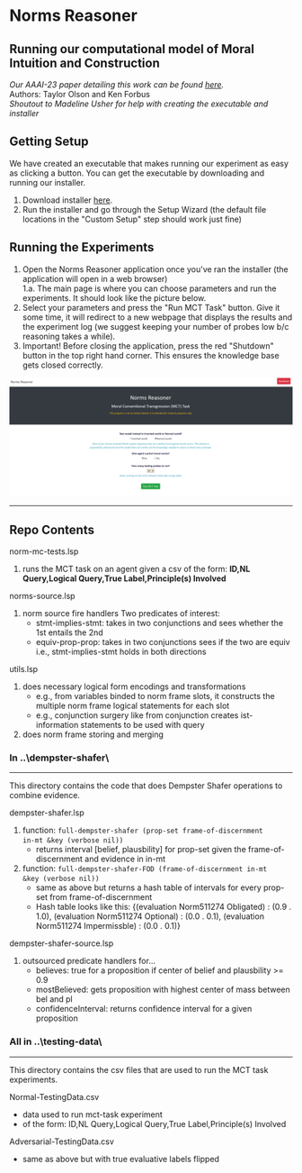 # Norms Reasoner
## Running our computational model of Moral Intuition and Construction
*Our AAAI-23 paper detailing this work can be found <a href="https://qrg.northwestern.edu/papers/Files/QRG_Dist_Files/QRG_2023/MitigatingAdversarialNormTrainingWithMoralAxioms.pdf" target="_blank">here</a>.*
<br>Authors: Taylor Olson and Ken Forbus
<br>*Shoutout to Madeline Usher for help with creating the executable and installer*

## Getting Setup
We have created an executable that makes running our experiment as easy as clicking a button. You can get the executable by downloading and running our installer.
1. Download installer <a href="https://www.qrg.northwestern.edu/software/normsreasoner/index.html" target="_blank">here</a>.
2. Run the installer and go through the Setup Wizard (the default file locations in the "Custom Setup" step should work just fine)

## Running the Experiments
1. Open the Norms Reasoner application once you've ran the installer (the application will open in a web browser)
<br/>1.a. The main page is where you can choose parameters and run the experiments. It should look like the picture below.
2. Select your parameters and press the "Run MCT Task" button. Give it some time, it will redirect to a new webpage that displays the results and the experiment log (we suggest keeping your number of probes low b/c reasoning takes a while).
3. Important! Before closing the application, press the red "Shutdown" button in the top right hand corner. This ensures the knowledge base gets closed correctly.

![Norms Reasoner Interface](./Images/NormsReasoner-interface.PNG)


------------------------------------------------------------
## Repo Contents
norm-mc-tests.lsp
1. runs the MCT task on an agent given a csv of the form: **ID,NL Query,Logical Query,True Label,Principle(s) Involved**

norms-source.lsp
1. norm source fire handlers
	Two predicates of interest:
	- stmt-implies-stmt: takes in two conjunctions and sees whether the 1st entails the 2nd
	- equiv-prop-prop: takes in two conjunctions sees if the two are equiv i.e., stmt-implies-stmt holds in both directions

utils.lsp
1. does necessary logical form encodings and transformations
	- e.g., from variables binded to norm frame slots, it constructs the multiple norm frame logical statements for each slot
	- e.g., conjunction surgery like from conjunction creates ist-information statements to be used with query
2. does norm frame storing and merging

### In ..\dempster-shafer\
------------------------------------------------------------
This directory contains the code that does Dempster Shafer operations to combine evidence.<br/>

dempster-shafer.lsp
1. function: <code>full-dempster-shafer (prop-set frame-of-discernment in-mt &key (verbose nil))</code>
	- returns interval [belief, plausbility] for prop-set given the frame-of-discernment and evidence in in-mt
2. function: <code>full-dempster-shafer-FOD (frame-of-discernment in-mt &key (verbose nil))</code>
	- same as above but returns a hash table of intervals for every prop-set from frame-of-discernment
	- Hash table looks like this: {(evaluation Norm511274 Obligated) : (0.9 . 1.0), (evaluation Norm511274 Optional) : (0.0 . 0.1), (evaluation Norm511274 Impermissble) : (0.0 . 0.1)}

dempster-shafer-source.lsp
1. outsourced predicate handlers for...
	- believes: true for a proposition if center of belief and plausbility >= 0.9
	- mostBelieved: gets proposition with highest center of mass between bel and pl
	- confidenceInterval: returns confidence interval for a given proposition

### All in ..\testing-data\
------------------------------------------------------------
This directory contains the csv files that are used to run the MCT task experiments.<br/>

Normal-TestingData.csv
- data used to run mct-task experiment
- of the form: ID,NL Query,Logical Query,True Label,Principle(s) Involved

Adversarial-TestingData.csv
- same as above but with true evaluative labels flipped
